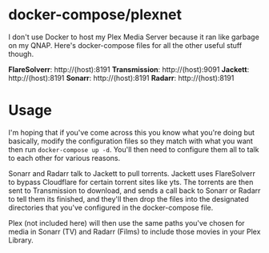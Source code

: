 # docker-compose/plexnet

I don't use Docker to host my Plex Media Server because it ran like garbage on my QNAP.  Here's docker-compose files for all the other useful stuff though. 

**FlareSolverr**: http://(host):8191
**Transmission**: http://(host):9091
**Jackett**: http://(host):8191
**Sonarr**: http://(host):8191
**Radarr**: http://(host):8191

# Usage

I'm hoping that if you've come across this you know what you're doing but basically, modify the configuration files so they match with what you want then run `docker-compose up -d`.  You'll then need to configure them all to talk to each other for various reasons. 

Sonarr and Radarr talk to Jackett to pull torrents.  Jackett uses FlareSolverr to bypass Cloudflare for certain torrent sites like yts.  The torrents are then sent to Transmission to download, and sends a call back to Sonarr or Radarr to tell them its finished, and they'll then drop the files into the designated directories that you've configured in the docker-compose file. 

Plex (not included here) will then use the same paths you've chosen for media in Sonarr (TV) and Radarr (Films) to include those movies in your Plex Library. 
